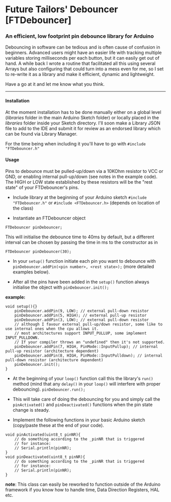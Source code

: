 # Future Tailors' Debouncer [FTDebouncer]
### An efficient, low footprint pin debounce library for Arduino

Debouncing in software can be tedious and is often cause of confusion in beginners.
Advanced users might have an easier life with tracking multiple variables storing milliseconds per each button,
but it can easily get out of hand.
A while back I wrote a routine that facilitated all this using several Arrays but also configuring that could turn into a mess even for me,
so I set to re-write it as a library and make it efficient, dynamic and lightweight.

Have a go at it and let me know what you think.

---
#### Installation
At the moment installation has to be done manually either on a global level (*libraries* folder in the main Arduino Sketch folder) or locally placed in the *libraries* folder inside your Sketch directory.
I'll soon make a Library JSON file to add to the IDE and submit it for review as an endorsed library which can be found via Library Manager.

For the time being when including it you'll have to go with
```#include "FTDebouncer.h"```

#### Usage
Pins to debounce must be pulled-up/down via a 10KOhm resistor to VCC or GND, or enabling internal pull-up/down (see notes in the example code).
The HIGH or LOW state established by these resistors will be the "rest state" of your FTDebouncer's pins.
	
	
* Include library at the beginning of your Arduino sketch
```#include "FTDebouncer.h"```
or
```#include <FTDebouncer.h>``` (depends on location of the class)

* Instantiate an FTDebouncer object
```
FTDebouncer pinDebouncer;
```

This will initialise the debounce time to 40ms by default, but a different interval can be chosen by passing the time in ms to the constructor as in
```
FTDebouncer pinDebouncer(30);
```

* In your ```setup()``` function initiate each pin you want to debounce with
```pinDebouncer.addPin(<pin number>, <rest state>);``` (more detailed examples below).
	
* After all the pins have been added in the ```setup()``` function always initialise the object with
```pinDebouncer.init();```

__example:__
```
void setup(){}
	pinDebouncer.addPin(9, LOW); // external pull-down resistor
	pinDebouncer.addPin(5, HIGH); // external pull-up resistor
	pinDebouncer.addPin(3, LOW); // external pull-down resistor
	// although I favour external pull-up/down resistor, some like to use internal ones when the cpu allows it.
	// most architectures support INPUT_PULLUP, some implement INPUT_PULLDOWN.
	// If your compiler throws an "undefined" then it's not supported.
	pinDebouncer.addPin(7, HIGH, PinMode::InputPullup); // internal pull-up resistor (architecture dependent)
	pinDebouncer.addPin(8, HIGH, PinMode::InputPulldown); // internal pull-down resistor (architecture dependent)
	pinDebouncer.init();
}
```

* At the beginning of your ```loop()``` function call this the library's ```run()``` method (mind that any ```delay()``` in your ```loop()``` will interfere with proper debouncing).
```pinDebouncer.run();```

* This will take care of doing the debouncing for you and simply call the ```pinActivated()``` and ```pinDeactivated()``` functions when the pin state change is steady.

* Implement the following functions in your basic Arduino sketch (copy/paste these at the end of your code).

```
void pinActivated(uint8_t pinNR){
	// do something according to the _pinNR that is triggered
	// for instance:
	// Serial.println(pinNR);
}
void pinDeactivated(uint8_t pinNR){
	// do something according to the _pinNR that is triggered
	// for instance:
	// Serial.println(pinNR);
}
```
	
__note__: This class can easily be reworked to function outside of the Arduino framework if you know how to handle time, Data Direction Registers, HAL etc.
	